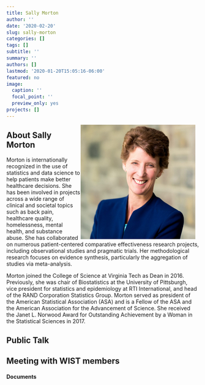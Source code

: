 ```yaml
---
title: Sally Morton
author: ''
date: '2020-02-20'
slug: sally-morton
categories: []
tags: []
subtitle: ''
summary: ''
authors: []
lastmod: '2020-01-20T15:05:16-06:00'
featured: no
image:
  caption: ''
  focal_point: ''
  preview_only: yes
projects: []
---
```


<img alt = '' width='300' src='sallymortonpicture.jpg' align="right" style="margin: 0px 10px 0px 0px;"/>

## About Sally Morton  
Morton is internationally recognized in the use of statistics and data science to help patients make better healthcare decisions. She has been involved in projects across a wide range of clinical and societal topics such as back pain, healthcare quality, homelessness, mental health, and substance abuse. She has collaborated on numerous patient-centered comparative effectiveness research projects, including observational studies and pragmatic trials. Her methodological research focuses on evidence synthesis, particularly the aggregation of studies via meta-analysis.  

Morton joined the College of Science at Virginia Tech as Dean in 2016. Previously, she was chair of Biostatistics at the University of Pittsburgh, vice president for statistics and epidemiology at RTI International, and head of the RAND Corporation Statistics Group. Morton served as president of the American Statistical Association (ASA) and is a Fellow of the ASA and the American Association for the Advancement of Science. She received the Janet L. Norwood Award for Outstanding Achievement by a Woman in the Statistical Sciences in 2017. 

## Public Talk  

## Meeting with WIST members  

#### Documents 
